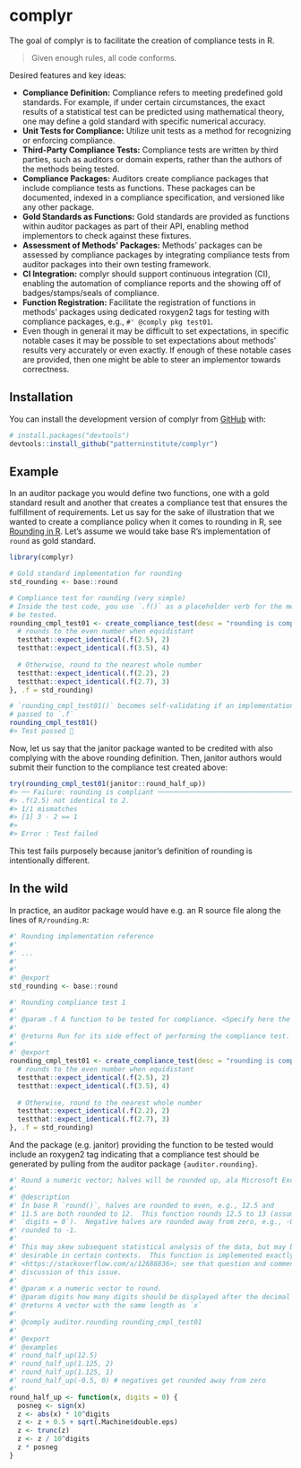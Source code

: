 
<!-- README.md is generated from README.Rmd. Please edit that file -->

# complyr

<!-- badges: start -->
<!-- badges: end -->

The goal of complyr is to facilitate the creation of compliance tests in
R.

> Given enough rules, all code conforms.

Desired features and key ideas:

- **Compliance Definition:** Compliance refers to meeting predefined
  gold standards. For example, if under certain circumstances, the exact
  results of a statistical test can be predicted using mathematical
  theory, one may define a gold standard with specific numerical
  accuracy.
- **Unit Tests for Compliance:** Utilize unit tests as a method for
  recognizing or enforcing compliance.
- **Third-Party Compliance Tests:** Compliance tests are written by
  third parties, such as auditors or domain experts, rather than the
  authors of the methods being tested.
- **Compliance Packages:** Auditors create compliance packages that
  include compliance tests as functions. These packages can be
  documented, indexed in a compliance specification, and versioned like
  any other package.
- **Gold Standards as Functions:** Gold standards are provided as
  functions within auditor packages as part of their API, enabling
  method implementors to check against these fixtures.
- **Assessment of Methods’ Packages:** Methods’ packages can be assessed
  by compliance packages by integrating compliance tests from auditor
  packages into their own testing framework.
- **CI Integration:** complyr should support continuous integration
  (CI), enabling the automation of compliance reports and the showing
  off of badges/stamps/seals of compliance.
- **Function Registration:** Facilitate the registration of functions in
  methods’ packages using dedicated roxygen2 tags for testing with
  compliance packages, e.g., `#' @comply pkg test01`.
- Even though in general it may be difficult to set expectations, in
  specific notable cases it may be possible to set expectations about
  methods’ results very accurately or even exactly. If enough of these
  notable cases are provided, then one might be able to steer an
  implementor towards correctness.

## Installation

You can install the development version of complyr from
[GitHub](https://github.com/) with:

``` r
# install.packages("devtools")
devtools::install_github("patterninstitute/complyr")
```

## Example

In an auditor package you would define two functions, one with a gold
standard result and another that creates a compliance test that ensures
the fulfillment of requirements. Let us say for the sake of illustration
that we wanted to create a compliance policy when it comes to rounding
in R, see [Rounding in
R](https://psiaims.github.io/CAMIS/R/rounding.html). Let’s assume we
would take base R’s implementation of `round` as gold standard.

``` r
library(complyr)

# Gold standard implementation for rounding
std_rounding <- base::round

# Compliance test for rounding (very simple)
# Inside the test code, you use `.f()` as a placeholder verb for the method to
# be tested.
rounding_cmpl_test01 <- create_compliance_test(desc = "rounding is compliant", code = {
  # rounds to the even number when equidistant
  testthat::expect_identical(.f(2.5), 2)
  testthat::expect_identical(.f(3.5), 4)
  
  # Otherwise, round to the nearest whole number
  testthat::expect_identical(.f(2.2), 2)
  testthat::expect_identical(.f(2.7), 3)
}, .f = std_rounding)

# `rounding_cmpl_test01()` becomes self-validating if an implementation was
# passed to `.f`
rounding_cmpl_test01()
#> Test passed 🥳
```

Now, let us say that the janitor package wanted to be credited with also
complying with the above rounding definition. Then, janitor authors
would submit their function to the compliance test created above:

``` r
try(rounding_cmpl_test01(janitor::round_half_up))
#> ── Failure: rounding is compliant ──────────────────────────────────────────────
#> .f(2.5) not identical to 2.
#> 1/1 mismatches
#> [1] 3 - 2 == 1
#> 
#> Error : Test failed
```

This test fails purposely because janitor’s definition of rounding is
intentionally different.

## In the wild

In practice, an auditor package would have e.g. an R source file along
the lines of `R/rounding.R`:

``` r
#' Rounding implementation reference
#'
#' ...
#'
#'
#' @export
std_rounding <- base::round

#' Rounding compliance test 1
#'
#' @param .f A function to be tested for compliance. <Specify here the expected interface>.
#'
#' @returns Run for its side effect of performing the compliance test.
#'
#' @export
rounding_cmpl_test01 <- create_compliance_test(desc = "rounding is compliant", code = {
  # rounds to the even number when equidistant
  testthat::expect_identical(.f(2.5), 2)
  testthat::expect_identical(.f(3.5), 4)
  
  # Otherwise, round to the nearest whole number
  testthat::expect_identical(.f(2.2), 2)
  testthat::expect_identical(.f(2.7), 3)
}, .f = std_rounding)
```

And the package (e.g. janitor) providing the function to be tested would
include an roxygen2 tag indicating that a compliance test should be
generated by pulling from the auditor package `{auditor.rounding}`.

``` r
#' Round a numeric vector; halves will be rounded up, ala Microsoft Excel.
#'
#' @description
#' In base R `round()`, halves are rounded to even, e.g., 12.5 and
#' 11.5 are both rounded to 12.  This function rounds 12.5 to 13 (assuming
#' `digits = 0`).  Negative halves are rounded away from zero, e.g., -0.5 is
#' rounded to -1.
#'
#' This may skew subsequent statistical analysis of the data, but may be
#' desirable in certain contexts.  This function is implemented exactly from
#' <https://stackoverflow.com/a/12688836>; see that question and comments for
#' discussion of this issue.
#'
#' @param x a numeric vector to round.
#' @param digits how many digits should be displayed after the decimal point?
#' @returns A vector with the same length as `x`
#'
#' @comply auditor.rounding rounding_cmpl_test01
#' 
#' @export
#' @examples
#' round_half_up(12.5)
#' round_half_up(1.125, 2)
#' round_half_up(1.125, 1)
#' round_half_up(-0.5, 0) # negatives get rounded away from zero
#'
round_half_up <- function(x, digits = 0) {
  posneg <- sign(x)
  z <- abs(x) * 10^digits
  z <- z + 0.5 + sqrt(.Machine$double.eps)
  z <- trunc(z)
  z <- z / 10^digits
  z * posneg
}
```
